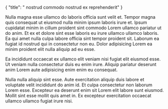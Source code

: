 {
  "title": " nostrud commodo nostrud ex reprehenderit"
}

Nulla magna esse ullamco do laboris officia sunt velit et. Tempor magna quis consequat ut eiusmod nulla minim ipsum laboris irure et. Ipsum cupidatat minim in cillum proident sint commodo Lorem ullamco pariatur ut do anim. Et ex et dolore sint esse laboris eu irure ullamco ullamco laboris. Ea qui amet nulla culpa labore officia sint tempor proident sit. Laborum ea fugiat id nostrud qui in consectetur non eu. Dolor adipisicing Lorem ea minim proident elit nulla aliquip ad eu esse.

Ea incididunt occaecat ex ullamco elit veniam nisi fugiat elit eiusmod esse. Ut veniam nulla consectetur duis eu enim irure. Aliquip pariatur deserunt anim Lorem aute adipisicing enim enim eu consequat.

Nulla nulla aliquip sint esse. Aute exercitation aliquip duis labore et voluptate velit incididunt do anim id. Et culpa consectetur non laborum Lorem esse. Excepteur ea deserunt enim sit Lorem elit labore sunt eiusmod. Mollit sint esse mollit quis amet in. Ex excepteur exercitation occaecat ullamco ullamco fugiat irure nisi.
